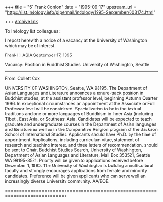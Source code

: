 +++
title = "51 Frank Conlon"
date = "1995-09-17"
upstream_url = "https://list.indology.info/pipermail/indology/1995-September/003174.html"

+++
[Archive link](https://list.indology.info/pipermail/indology/1995-September/003174.html)

To Indology list colleagues:

I repost herewith a notice of a vacancy at the University of Washington
which may be of interest.

Frank
                                H-ASIA
                           September 17, 1995

Vacancy: Position in Buddhist Studies, University of Washington, Seattle
***************************************************************************
From: Collett Cox <collett at u.washington.edu>

UNIVERSITY OF WASHINGTON, Seattle, WA 98195.  The Department of Asian
Languages and Literature announces a tenure-track position in Buddhist
studies, at the assistant professor level, beginning Autumn Quarter
1996.  In exceptional circumstances an appointment at the Associate or
Full Professor level will be considered.  Specialization to be in the
textual traditions and one or more languages of Buddhism in Inner Asia
(including Tibet), East Asia, or Southeast Asia.  Candidates will be
expected to teach graduate and undergraduate courses in the Department of
Asian languages and literature as well as in the Comparative Religion
program of the Jackson School of International Studies.  Applicants
should have Ph.D. by the time of appointment.  Applications, including
curriculum vitae, statement of research and teaching interest, and three
letters of recommendation, should be sent to Chair, Buddhist Studies
Search, University of Washington, Department of Asian Languages and
Literature, Mail Box 353521, Seattle WA 98195-3521.  Priority will be
given to applications received before December 1, 1995.  The University
of Washington is building a multicultural faculty and strongly encourages
applications from female and minority candidates.  Preference will be
given applicants who can serve well an increasingly diverse University
community.  AA/EOE.

============================================================================






